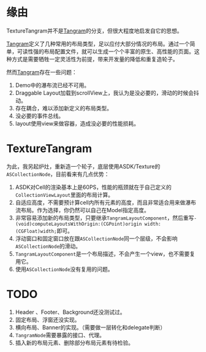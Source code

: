 # 缘由

TextureTangram并不是[Tangram](https://github.com/alibaba/Tangram-iOS)的分支，但很大程度地启发自它的思想。

[Tangram](https://github.com/alibaba/Tangram-iOS)定义了几种常用的布局类型，足以应付大部分情况的布局。通过一个简单，可读性强的布局配置文件，就可以生成一个个丰富的原生、高性能的页面。这种方式是需要牺牲一定灵活性为前提，带来开发量的降低和重复造轮子。

然而[Tangram](https://github.com/alibaba/Tangram-iOS)存在一些问题：
1. Demo中的瀑布流已经不可用。
2. Draggable Layout加载到scrollView上，我认为是没必要的，滑动的时候会抖动。
3. 存在耦合，难以添加新定义的布局类型。
4. 没必要的事件总线。
5. layout使用view来做容器，造成没必要的性能损耗。 

# TextureTangram
为此，我另起炉灶，重新造一个轮子，底层使用ASDK/Texture的`ASCollectionNode`，目前看来有几点优势：
1. ASDK对Cell的渲染基本上是60PS，性能的瓶颈就在于自己定义的`CollectionViewLayout`里面的布局计算。
2. 自适应高度，不需要预计算cell内所有元素的高度，而且非常适合用来做瀑布流布局。作为选择，你仍然可以自己在Model指定高度。
3. 非常容易添加新的布局类型，只要继承`TangramLayoutComponent`，然后重写`- (void)computeLayoutsWithOrigin:(CGPoint)origin width:(CGFloat)width;`即可。
4. 浮动窗口和固定窗口放在跟`ASCollectionNode`同一个层级，不会影响`ASCollectionNode`的滑动。
5. `TangramLayoutComponent`是一个布局描述，不会产生一个view，也不需要复用它。
6. 使用`ASCollectionNode`没有复用的问题。

# TODO
1. Header 、Footer、Background还没测试过。
2. 固定布局、浮窗还没实现。
3. 横向布局、Banner的实现。（需要做一层转化和delegate判断）
4. `TangramNode`需要暴露的接口、代理。
5. 插入新的布局元素、删除部分布局元素有待检验。
